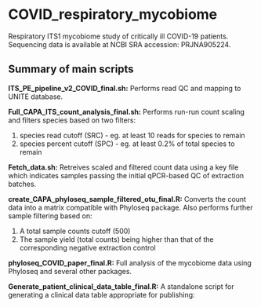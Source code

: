 # COVID_respiratory_mycobiome
Respiratory ITS1 mycobiome study of critically ill COVID-19 patients. Sequencing data is available at NCBI SRA accession: PRJNA905224.

## Summary of main scripts
**ITS_PE_pipeline_v2_COVID_final.sh:** Performs read QC and mapping to UNITE database.

**Full_CAPA_ITS_count_analysis_final.sh:** Performs run-run count scaling and filters species based on two filters:
1. species read cutoff (SRC) - eg. at least 10 reads for species to remain
2. species percent cutoff (SPC) - eg. at least 0.2% of total species to remain

**Fetch_data.sh:** Retreives scaled and filtered count data using a key file which indicates samples passing the initial qPCR-based QC of extraction batches.

**create_CAPA_phyloseq_sample_filtered_otu_final.R:** Converts the count data into a matrix compatible with Phyloseq package. Also performs further sample filtering based on:
1. A total sample counts cutoff (500)
2. The sample yield (total counts) being higher than that of the corresponding negative extraction control 

**phyloseq_COVID_paper_final.R:** Full analysis of the mycobiome data using Phyloseq and several other packages. 

**Generate_patient_clinical_data_table_final.R:** A standalone script for generating a clinical data table appropriate for publishing:
